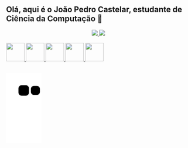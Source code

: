 ## Olá, aqui é o João Pedro Castelar, estudante de Ciência da Computação 👋

<div align="center">
  <a href="https://github.com/jaocastelar">
  <img height="180em" src="https://github-readme-stats.vercel.app/api?username=jaocastelar&show_icons=true&theme=merko&include_all_commits=true&count_private=true"/>
  <img height="180em" src="https://github-readme-stats.vercel.app/api/top-langs/?username=jaocastelar&layout=compact&langs_count=7&theme=merko"/>
</div>

<div style="display: inline_block"><br>
  <img width="50px" height="50px" src="https://cdn.jsdelivr.net/gh/devicons/devicon/icons/python/python-original.svg">
  <img width="50px" height="50px" src="https://cdn.jsdelivr.net/gh/devicons/devicon/icons/html5/html5-original.svg">
  <img width="50px" height="50px" src="https://cdn.jsdelivr.net/gh/devicons/devicon/icons/css3/css3-original.svg">
  <img width="50px" height="50px" src="https://cdn.jsdelivr.net/gh/devicons/devicon/icons/c/c-original.svg">
  <img width="50px" height="50px" src="https://cdn.jsdelivr.net/gh/devicons/devicon/icons/javascript/javascript-original.svg">
</div>

## <div>
  ![Snake animation](https://github.com/jaocastelar/jaocastelar/blob/output/github-contribution-grid-snake.svg)
</div>
